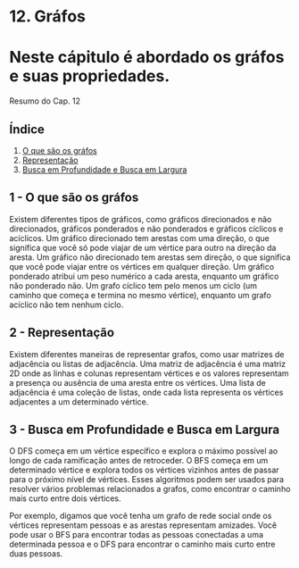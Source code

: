 # 12. Gráfos

# Neste cápitulo é abordado os gráfos e suas propriedades.

Resumo do Cap. 12


## <a name="indice">Índice</a>

1. [O que são os gráfos](#parte1)     
2. [Representação](#parte2)     
3. [Busca em Profundidade e Busca em Largura](#parte3)

## <a name="parte1">1 - O que são os gráfos </a>

Existem diferentes tipos de gráficos, como gráficos direcionados e não direcionados, gráficos ponderados e não ponderados e gráficos cíclicos e acíclicos. Um gráfico direcionado tem arestas com uma direção, o que significa que você só pode viajar de um vértice para outro na direção da aresta. Um gráfico não direcionado tem arestas sem direção, o que significa que você pode viajar entre os vértices em qualquer direção. Um gráfico ponderado atribui um peso numérico a cada aresta, enquanto um gráfico não ponderado não. Um grafo cíclico tem pelo menos um ciclo (um caminho que começa e termina no mesmo vértice), enquanto um grafo acíclico não tem nenhum ciclo.

## <a name="parte2">2 - Representação </a>

Existem diferentes maneiras de representar grafos, como usar matrizes de adjacência ou listas de adjacência. Uma matriz de adjacência é uma matriz 2D onde as linhas e colunas representam vértices e os valores representam a presença ou ausência de uma aresta entre os vértices. Uma lista de adjacência é uma coleção de listas, onde cada lista representa os vértices adjacentes a um determinado vértice.


## <a name="parte3">3 - Busca em Profundidade e Busca em Largura </a>

O DFS começa em um vértice específico e explora o máximo possível ao longo de cada ramificação antes de retroceder. O BFS começa em um determinado vértice e explora todos os vértices vizinhos antes de passar para o próximo nível de vértices. Esses algoritmos podem ser usados ​​para resolver vários problemas relacionados a grafos, como encontrar o caminho mais curto entre dois vértices.

Por exemplo, digamos que você tenha um grafo de rede social onde os vértices representam pessoas e as arestas representam amizades. Você pode usar o BFS para encontrar todas as pessoas conectadas a uma determinada pessoa e o DFS para encontrar o caminho mais curto entre duas pessoas.